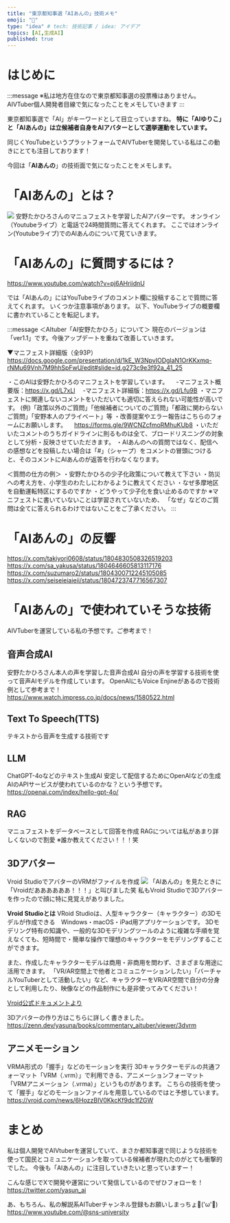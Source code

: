 ```yaml
---
title: "東京都知事選「AIあんの」技術メモ"
emoji: "🍑"
type: "idea" # tech: 技術記事 / idea: アイデア
topics: [AI,生成AI]
published: true
---
```

# はじめに
:::message
※私は地方在住なので東京都知事選の投票権はありません。AIVTuber個人開発者目線で気になったことをメモしていきます
:::

東京都知事選で「AI」がキーワードとして目立っていますね。
**特に「AIゆりこ」と「AIあんの」は立候補者自身をAIアバターとして選挙運動をしています。**

同じくYouTubeというプラットフォームでAIVTuberを開発している私はこの動きにとても注目しております！

今回は「**AIあんの**」の技術面で気になったことをメモします。

# 「AIあんの」とは？
![](https://storage.googleapis.com/zenn-user-upload/5501d6d2f5c8-20240623.png)
安野たかひろさんのマニュフェストを学習したAIアバターです。
オンライン（Youtubeライブ）と電話で24時間質問に答えてくれます。
ここではオンライン(Youtubeライブ)でのAIあんのについて見ていきます。

# 「AIあんの」に質問するには？
https://www.youtube.com/watch?v=pj6AHriidnU

では「AIあんの」にはYouTubeライブのコメント欄に投稿することで質問に答えてくれます。
いくつか注意事項があります。
以下、YouTubeライブの概要欄に書かれていることを転記します。

:::message
＜AItuber「AI安野たかひろ」について＞
現在のバージョンは「ver1.1」です。今後アップデートを重ねて改善していきます。

▼マニフェスト詳細版（全93P）
https://docs.google.com/presentation/d/1kE_W3NpvIODglaN1OrKKxmq-rNMu69Vnh7M9hhSpFwU/edit#slide=id.g273c9e3f92a_41_25

・このAIは安野たかひろのマニフェストを学習しています。
　-マニフェスト概要版：https://x.gd/L7xLl
　-マニフェスト詳細版：https://x.gd/Lfu9B
・マニフェストに関連しないコメントをいただいても適切に答えられない可能性が高いです。
(例)「政策以外のご質問」「他候補者についてのご質問」「都政に関わらないご質問」「安野本人のプライベート」等
・改善提案やエラー報告はこちらのフォームにお願いします。
　https://forms.gle/9WCNZcfmoRMhuKUb8
・いただいたコメントのうちガイドラインに則るものは全て、ブロードリスニングの対象として分析・反映させていただきます。
・AIあんのへの質問ではなく、配信への感想などを投稿したい場合は「#」（シャープ）をコメントの冒頭につけると、そのコメントにAIあんのが返答を行わなくなります。

＜質問の仕方の例＞
・安野たかひろの少子化政策について教えて下さい
・防災への考え方を、小学生のわたしにわかるように教えてください
・なぜ多摩地区を自動運転特区にするのですか
・どうやって少子化を食い止めるのですか
※マニフェストに書いていないことは学習されていないため、
「なぜ」などのご質問は全てに答えられるわけではないことをご了承ください。
:::

# 「AIあんの」の反響
https://x.com/takiyori0608/status/1804830508326519203
https://x.com/sa_yakusa/status/1804646605813117176
https://x.com/suzumaro2/status/1804300712245105085
https://x.com/seiseieiaieii/status/1804723747716567307

# 「AIあんの」で使われていそうな技術
AIVTuberを運営している私の予想です。ご参考まで！

## 音声合成AI
安野たかひろさん本人の声を学習した音声合成AI
自分の声を学習する技術を使って音声AIモデルを作成しています。
OpenAIにもVoice Enjineがあるので技術例として参考まで！
https://www.watch.impress.co.jp/docs/news/1580522.html

## Text To Speech(TTS)
テキストから音声を生成する技術です

## LLM
ChatGPT-4oなどのテキスト生成AI
安定して配信するためにOpenAIなどの生成AIのAPIサービスが使われているのかな？という予想です。
https://openai.com/index/hello-gpt-4o/


## RAG
マニュフェストをデータベースとして回答を作成
RAGについては私があまり詳しくないので割愛
※誰か教えてください！！！笑

## 3Dアバター
Vroid StudioでアバターのVRMがファイルを作成
![](https://storage.googleapis.com/zenn-user-upload/0206dfd79eb2-20240623.png)
「AIあんの」を見たときに「Vroidだああああああ！！！」と叫びました笑
私もVroid Studioで3Dアバターを作ったので顔に特に見覚えがありました。

**Vroid Studioとは**
VRoid Studioは、人型キャラクター（キャラクター）の3Dモデルが作成できる　Windows・macOS・iPad用アプリケーションです。
3Dモデリング特有の知識や、一般的な3Dモデリングツールのように複雑な手順を覚えなくても、短時間で・簡単な操作で理想のキャラクターをモデリングすることができます。

また、作成したキャラクターモデルは商用・非商用を問わず、さまざまな用途に活用できます。
「VR/AR空間上で他者とコミュニケーションしたい」「バーチャルYouTuberとして活動したい」など、キャラクターをVR/AR空間で自分の分身として利用したり、映像などの作品制作にも是非使ってみてください！

[Vroid公式ドキュメントより](https://vroid.pixiv.help/hc/ja/articles/4405597663385-VRoid%E3%82%92%E3%81%AF%E3%81%98%E3%82%81%E3%82%88%E3%81%86)

3Dアバターの作り方はこちらに詳しく書きました。
https://zenn.dev/yasuna/books/commentary_aituber/viewer/3dvrm

## アニメモーション
VRMA形式の「握手」などのモーションを実行
3Dキャラクターモデルの共通フォーマット「VRM（.vrm）」で利用できる、アニメーションフォーマット「VRMアニメーション（.vrma）」というものがあります。
こちらの技術を使って「握手」などのモーションファイルを用意しているのではと予想しています。
https://vroid.com/news/6HozzBIV0KkcKf9dc1fZGW

# まとめ
私は個人開発でAIVtuberを運営していて、まさか都知事選で同じような技術を使って国民とコミュニケーションを取っている候補者が現れたのがとても衝撃的でした。
今後も「AIあんの」に注目していきたいと思っていますー！

こんな感じでXで開発や運営について発信しているのでぜひフォローを！
https://twitter.com/yasun_ai

あ、もちろん、私の解説系AITuberチャンネル登録もお願いしまっちょ💪('ω'💪)
https://www.youtube.com/@sns-university
